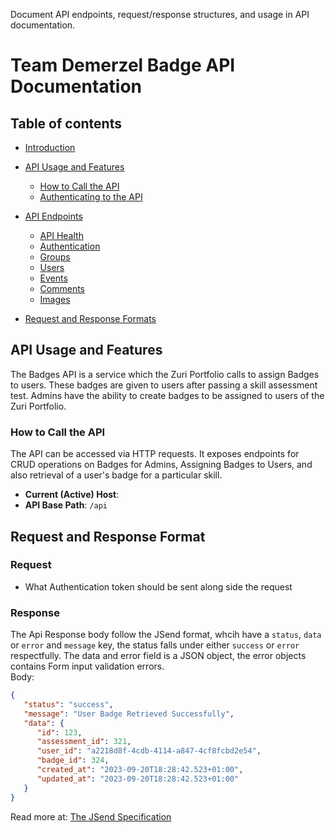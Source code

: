 Document API endpoints, request/response structures, and usage in API documentation.

# Team Demerzel Badge API Documentation

## Table of contents

* [Introduction](#introduction)
   
* [API Usage and Features](#api-usage-and-features)
   * [How to Call the API](#how-to-call-the-api)
   * [Authenticating to the API](#authenticating-to-the-api)
   <!-- * [Security Definitions](#security-definitions) -->

* [API Endpoints](#api-endpoints)
   * [API Health](#api-health)
   * [Authentication](#authentication)
   * [Groups](#groups)
   * [Users](#users)
   * [Events](#events)
   * [Comments]()
   * [Images](#images)
  
* [Request and Response Formats](#request-and-response-format)

## API Usage and Features
The Badges API is a service which the Zuri Portfolio calls to assign Badges to users.
These badges are given to users after passing a skill assessment test. Admins have
the ability to create badges to be assigned to users of the Zuri Portfolio.

### How to Call the API

The API can be accessed via HTTP requests. It exposes endpoints for CRUD
operations on Badges for Admins, Assigning Badges to Users, and also retrieval 
of a user's badge for a particular skill.
<!-- todo: change this to the current host url. -->
* **Current (Active) Host**:   
* **API Base Path**: `/api`

## Request and Response Format
### Request
* What Authentication token should be sent along side the request

### Response
The Api Response body follow the JSend format, whcih have a `status`, `data` or `error` and `message` key, the status falls under either `success` or `error` respectfully.
The data and error field is a JSON object, the error objects contains Form input
validation errors.  
Body:  
```Json
{
   "status": "success",
   "message": "User Badge Retrieved Successfully",
   "data": {
      "id": 123,
      "assessment_id": 321,
      "user_id": "a2218d8f-4cdb-4114-a847-4cf8fcbd2e54",
      "badge_id": 324,
      "created_at": "2023-09-20T18:28:42.523+01:00",
      "updated_at": "2023-09-20T18:28:42.523+01:00"
   }
}
```
Read more at:  [The JSend Specification](https://github.com/omniti-labs/jsend)